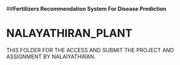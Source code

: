 ##**Fertilizers Recommendation System For Disease Prediction**

# NALAYATHIRAN_PLANT
THIS FOLDER FOR THE ACCESS AND SUBMIT THE PROJECT AND ASSIGNMENT BY NALAIYATHIRAN.
